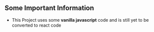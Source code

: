 

## Some Important Information
 - This Project uses some **vanilla javascript** code and is still yet to be converted to react code   